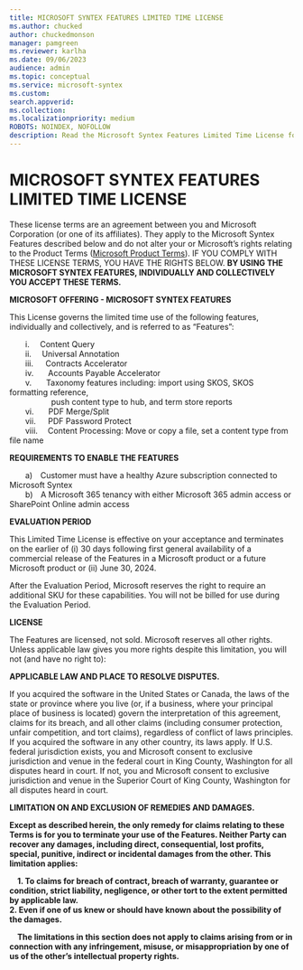 ```yaml
---
title: MICROSOFT SYNTEX FEATURES LIMITED TIME LICENSE
ms.author: chucked
author: chuckedmonson
manager: pamgreen
ms.reviewer: karlha
ms.date: 09/06/2023
audience: admin
ms.topic: conceptual
ms.service: microsoft-syntex
ms.custom: 
search.appverid: 
ms.collection: 
ms.localizationpriority: medium
ROBOTS: NOINDEX, NOFOLLOW
description: Read the Microsoft Syntex Features Limited Time License for Syntex features available as a preview for all users.
---
```


# MICROSOFT SYNTEX FEATURES LIMITED TIME LICENSE

These license terms are an agreement between you and Microsoft Corporation (or one of its affiliates). They apply to the Microsoft Syntex Features described below and do not alter your or Microsoft’s rights relating to the Product Terms ([Microsoft Product Terms](https://www.microsoft.com/licensing/terms/)). IF YOU COMPLY WITH THESE LICENSE TERMS, YOU HAVE THE RIGHTS BELOW. **BY USING THE MICROSOFT SYNTEX FEATURES, INDIVIDUALLY AND COLLECTIVELY YOU ACCEPT THESE TERMS.**

**MICROSOFT OFFERING - MICROSOFT SYNTEX FEATURES**

This License governs the limited time use of the following features, individually and collectively, and is referred to as “Features”:

&emsp;&emsp;i.&ensp;&nbsp;&nbsp;&nbsp;Content Query<br>
&emsp;&emsp;ii.&ensp;&nbsp;&nbsp;&nbsp;Universal Annotation<br>
&emsp;&emsp;iii.&emsp;&nbsp;&nbsp;Contracts Accelerator<br>
&emsp;&emsp;iv.&emsp;&nbsp;&nbsp;&nbsp;Accounts Payable Accelerator<br>
&emsp;&emsp;v.&emsp;&nbsp;&nbsp;&nbsp;Taxonomy features including: import using SKOS, SKOS formatting reference,<br>&emsp;&emsp;&emsp;&emsp;&emsp; push content type to hub, and term store reports<br>
&emsp;&emsp;vi.&emsp;&nbsp;&nbsp;&nbsp;PDF Merge/Split<br>
&emsp;&emsp;vii.&emsp;&nbsp;&nbsp;PDF Password Protect<br>
&emsp;&emsp;viii.&emsp;&nbsp;Content Processing: Move or copy a file, set a content type from file name

**REQUIREMENTS TO ENABLE THE FEATURES**

&emsp;&emsp;a)&emsp;Customer must have a healthy Azure subscription connected to Microsoft Syntex<br>
&emsp;&emsp;b)&emsp;A Microsoft 365 tenancy with either Microsoft 365 admin access or SharePoint Online admin access

**EVALUATION PERIOD**

This Limited Time License is effective on your acceptance and terminates on the earlier of (i) 30 days following first general availability of a commercial release of the Features in a Microsoft product or a future Microsoft product or (ii) June 30, 2024.

After the Evaluation Period, Microsoft reserves the right to require an additional SKU for these capabilities.   You will not be billed for use during the Evaluation Period.

**LICENSE**

The Features are licensed, not sold. Microsoft reserves all other rights. Unless applicable law gives you more rights despite this limitation, you will not (and have no right to):

**APPLICABLE LAW AND PLACE TO RESOLVE DISPUTES.**

If you acquired the software in the United States or Canada, the laws of the state or province where you live (or, if a business, where your principal place of business is located) govern the interpretation of this agreement, claims for its breach, and all other claims (including consumer protection, unfair competition, and tort claims), regardless of conflict of laws principles. If you acquired the software in any other country, its laws apply. If U.S. federal jurisdiction exists, you and Microsoft consent to exclusive jurisdiction and venue in the federal court in King County, Washington for all disputes heard in court. If not, you and Microsoft consent to exclusive jurisdiction and venue in the Superior Court of King County, Washington for all disputes heard in court.

**LIMITATION ON AND EXCLUSION OF REMEDIES AND DAMAGES.**

**Except as described herein, the only remedy for claims relating to these Terms is for you to terminate your use of the Features. Neither Party can recover any damages, including direct, consequential, lost profits, special, punitive, indirect or incidental damages from the other. This limitation applies:**

&emsp;**1. To claims for breach of contract, breach of warranty, guarantee or condition, strict liability, negligence, or other tort to the extent permitted by applicable law.**<br>
   **2. Even if one of us knew or should have known about the possibility of the damages.**

&emsp;**The limitations in this section does not apply to claims arising from or in connection with any infringement, misuse, or misappropriation by one of us of the other’s intellectual property rights.**
